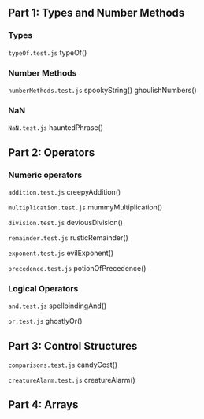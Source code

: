 ## Part 1: Types and Number Methods
### Types
`typeOf.test.js`
typeOf()

### Number Methods
`numberMethods.test.js`
spookyString()
ghoulishNumbers()

### NaN
`NaN.test.js`
hauntedPhrase()

## Part 2: Operators
### Numeric operators
`addition.test.js`
creepyAddition()

`multiplication.test.js`
mummyMultiplication()

`division.test.js`
deviousDivision()

`remainder.test.js`
rusticRemainder()

`exponent.test.js`
evilExponent()

`precedence.test.js`
potionOfPrecedence()

### Logical Operators
`and.test.js`
spellbindingAnd()

`or.test.js`
ghostlyOr()


## Part 3: Control Structures
`comparisons.test.js`
candyCost()

`creatureAlarm.test.js`
creatureAlarm()

## Part 4: Arrays
